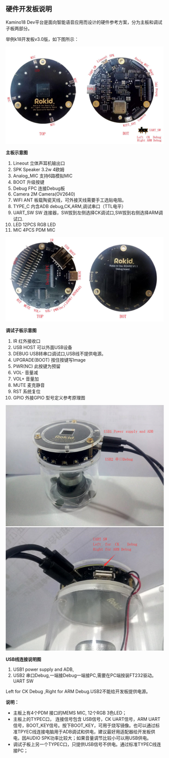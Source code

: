 ## 硬件开发板说明

Kamino18 Dev平台是面向智能语音应用而设计的硬件参考方案，分为主板和调试子板两部分。

举例k18开发板v3.0版，如下图所示：

![](assets/zui_zhong.jpeg)

**主板示意图**

1.  Lineout 立体声耳机输出口
2.  SPK Speaker 3.2w 4欧姆
3.  Analog_MIC 支持6路模拟MIC
4.  BOOT 升级按键
5.  Debug FPC 连接Debug板
6.  Camera 2M Camera(OV2640)
7.  WIFI ANT 板载陶瓷天线，可外接天线需要手工选贴电阻。
8.  TYPE_C 内含ADB debug,CK,ARM,调试串口（TTL电平）
9.  UART_SW SW 连接器，SW拔到左侧选择CK调试口,SW拔到右侧选择ARM调试口.
10.  LED 12PCS RGB LED
11.  MIC 4PCS PDM MIC

**![](assets/debug.jpeg)**

**调试子板示意图**

1.  IR 红外接收口
2.  USB HOST 可以外面USB设备
3.  DEBUG USB转串口调试口,USB线不提供电源。
4.  UPGRADE(BOOT) 按住按键写Image
5.  PWR(NC) 此按键为预留
6.  VOL- 音量减
7.  VOL+ 音量加
8.  MUTE 麦克静音
9.  RST 系统复位
10.  GPIO 外接GPIO 型号定义参考原理图

![](assets/usbconnect1.png) ![](assets/usbconnect2.png)

**USB线连接说明图**

1.  USB1 power supply and ADB,
2.  USB2 串口Debug,一端接Debug一端接PC,需要在PC端按装FT232驱动。UART SW

Left for CK Debug ,Right for ARM Debug.USB2不能给开发板提供电源。

**说明：**

*   主板上有4个PDM 接口的MEMS MIC, 12个RGB 3色LED；
*   主板上的TYPEC口， 连接信号包含 USB信号，CK UART信号，ARM UART信号，BOOT_KEY信号。按下BOOT_KEY，可用于烧写镜像。也可以通过标准TPYEC线连接电脑用于ADB调试和供电，建议最好用适配器给开发板供电，因AUDIO SPK功率比较大；如果音量调节比较小可以用USB供电。
*   调试子板上另一个TYPEC口，只提供USB信号不供电。通过标准TYPEC线连接PC；
